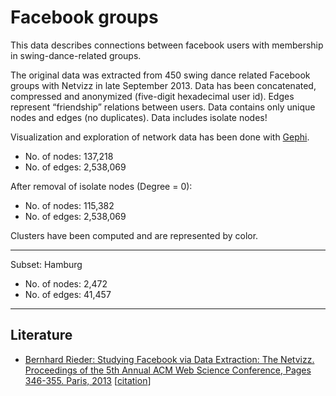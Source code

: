 # Facebook groups

This data describes connections between facebook users with membership in swing-dance-related groups. 

The original data was extracted from 450 swing dance related Facebook groups with Netvizz in late September 2013. Data has been concatenated, compressed and anonymized (five-digit hexadecimal user id). Edges represent “friendship” relations between users. Data contains only unique nodes and edges (no duplicates). Data includes isolate nodes! 

Visualization and exploration of network data has been done with [Gephi](https://gephi.org/). 

- No. of nodes: 137,218 
- No. of edges: 2,538,069 

After removal of isolate nodes (Degree = 0): 
- No. of nodes: 115,382  
- No. of edges: 2,538,069 

Clusters have been computed and are represented by color. 

---

Subset: Hamburg 

- No. of nodes: 2,472 
- No. of edges: 41,457 

--- 

## Literature 

- [Bernhard Rieder: Studying Facebook via Data Extraction: The Netvizz. Proceedings of the 5th Annual ACM Web Science Conference, Pages 346-355. Paris, 2013](http://thepoliticsofsystems.net/permafiles/rieder_websci.pdf) [[citation](https://dl.acm.org/citation.cfm?id=2464475)]
